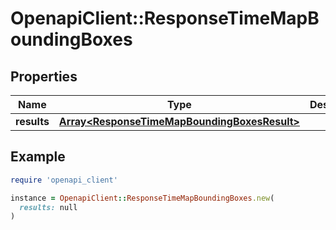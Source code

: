 # OpenapiClient::ResponseTimeMapBoundingBoxes

## Properties

| Name | Type | Description | Notes |
| ---- | ---- | ----------- | ----- |
| **results** | [**Array&lt;ResponseTimeMapBoundingBoxesResult&gt;**](ResponseTimeMapBoundingBoxesResult.md) |  |  |

## Example

```ruby
require 'openapi_client'

instance = OpenapiClient::ResponseTimeMapBoundingBoxes.new(
  results: null
)
```


